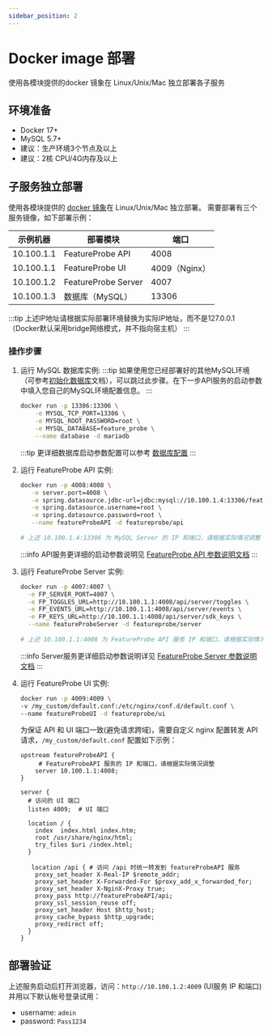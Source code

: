 ```yaml
---
sidebar_position: 2
---
```


# Docker image 部署
使用各模块提供的docker 镜象在 Linux/Unix/Mac 独立部署各子服务

## 环境准备

* Docker 17+
* MySQL 5.7+
* 建议：生产环境3个节点及以上
* 建议：2核 CPU/4G内存及以上


## 子服务独立部署

使用各模块提供的 [docker 镜象](https://hub.docker.com/u/featureprobe)在 Linux/Unix/Mac 独立部署。
需要部署有三个服务镜像，如下部署示例：

| 示例机器   | 部署模块            | 端口          |
| ---------- | ------------------- | ------------- |
| 10.100.1.1 | FeatureProbe API    | 4008          |
| 10.100.1.1 | FeatureProbe UI     | 4009（Nginx） |
| 10.100.1.2 | FeatureProbe Server | 4007          |
| 10.100.1.3 | 数据库（MySQL）     | 13306         |

:::tip
上述IP地址请根据实际部署环境替换为实际IP地址，而不是127.0.0.1（Docker默认采用bridge网络模式，并不指向宿主机）
:::

### 操作步骤

1. 运行 MySQL 数据库实例:
   :::tip
   如果使用您已经部署好的其他MySQL环境（可参考[初始化数据库](/reference/database-setup)文档），可以跳过此步骤。在下一步API服务的启动参数中填入您自己的MySQL环境配置信息。
   :::

   ```bash
   docker run -p 13306:13306 \
       -e MYSQL_TCP_PORT=13306 \
       -e MYSQL_ROOT_PASSWORD=root \
       -e MYSQL_DATABASE=feature_probe \
       --name database -d mariadb
   ```

   :::tip
   更详细数据库启动参数配置可以参考 [数据库配置](https://mariadb.com/kb/en/mariadb-docker-environment-variables/)
   :::


2. 运行 FeatureProbe API 实例:

   ```bash
   docker run -p 4008:4008 \
      -e server.port=4008 \
      -e spring.datasource.jdbc-url=jdbc:mysql://10.100.1.4:13306/feature_probe \
      -e spring.datasource.username=root \
      -e spring.datasource.password=root \
      --name featureProbeAPI -d featureprobe/api
      
   # 上述 10.100.1.4:13306 为 MySQL Server 的 IP 和端口，请根据实际情况调整
   ```
   :::info
   API服务更详细的启动参数说明见 [FeatureProbe API 参数说明文档](../../reference/deployment-configuration#featureprobe-api)
   :::
   
3. 运行 FeatureProbe Server 实例:

   ```bash
   docker run -p 4007:4007 \
     -e FP_SERVER_PORT=4007 \
     -e FP_TOGGLES_URL=http://10.100.1.1:4008/api/server/toggles \
     -e FP_EVENTS_URL=http://10.100.1.1:4008/api/server/events \
     -e FP_KEYS_URL=http://10.100.1.1:4008/api/server/sdk_keys \
     --name featureProbeServer -d featureprobe/server
     
   # 上述 10.100.1.1:4008 为 FeatureProbe API 服务 IP 和端口，请根据实际情况调整
   ```
   :::info
   Server服务更详细启动参数说明详见 [FeatureProbe Server 参数说明文档](../../reference/deployment-configuration#featureprobe-server)
   :::

4. 运行 FeatureProbe UI 实例:

   ```bash
   docker run -p 4009:4009 \
   -v /my_custom/default.conf:/etc/nginx/conf.d/default.conf \
   --name featureProbeUI -d featureprobe/ui 
   ```

   为保证 API 和 UI 端口一致(避免请求跨域)，需要自定义 nginx 配置转发 API 请求，`/my_custom/default.conf` 配置如下示例：

   ```nginx
   upstream featureProbeAPI {
        # FeatureProbeAPI 服务的 IP 和端口，请根据实际情况调整
       server 10.100.1.1:4008;
   }
   
   server {
     # 访问的 UI 端口
     listen 4009;  # UI 端口
   
     location / {
       index  index.html index.htm;
       root /usr/share/nginx/html;
       try_files $uri /index.html;
     }
   
      location /api { # 访问 /api 时统一转发到 featureProbeAPI 服务
       proxy_set_header X-Real-IP $remote_addr;
       proxy_set_header X-Forwarded-For $proxy_add_x_forwarded_for;
       proxy_set_header X-NginX-Proxy true;
       proxy_pass http://featureProbeAPI/api;
       proxy_ssl_session_reuse off;
       proxy_set_header Host $http_host;
       proxy_cache_bypass $http_upgrade;
       proxy_redirect off;
     }
   }
   ```

## 部署验证
上述服务启动后打开浏览器，访问：`http://10.100.1.2:4009` (UI服务 IP 和端口)并用以下默认帐号登录试用：

   - username: `admin`
   - password: `Pass1234`
